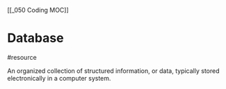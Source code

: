 [[_050 Coding MOC]]

# Database
#resource 

An organized collection of structured information, or data, typically stored electronically in a computer system.
